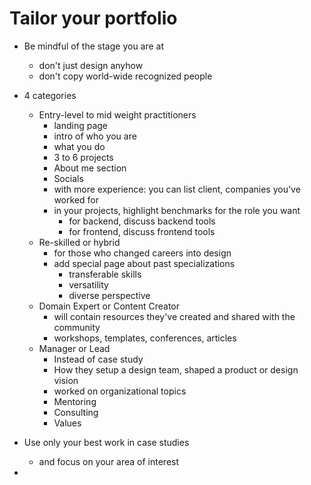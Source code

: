 # Tailor your portfolio

- Be mindful of the stage you are at
  - don't just design anyhow
  - don't copy world-wide recognized people

- 4 categories
  - Entry-level to mid weight practitioners
    - landing page
    - intro of who you are
    - what you do
    - 3 to 6 projects
    - About me section
    - Socials
    - with more experience: you can list client, companies you've worked for
    - in your projects, highlight benchmarks for the role you want
      - for backend, discuss backend tools
      - for frontend, discuss frontend tools
  - Re-skilled or hybrid
    - for those who changed careers into design
    - add special page about past specializations
      - transferable skills
      - versatility
      - diverse perspective
  - Domain Expert or Content Creator
    - will contain resources they've created and shared with the community
    - workshops, templates, conferences, articles
  - Manager or Lead
    - Instead of case study
    - How they setup a design team, shaped a product or design vision
    - worked on organizational topics
    - Mentoring
    - Consulting 
    - Values

- Use only your best work in case studies
  - and focus on your area of interest
- 